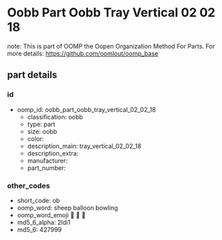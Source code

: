 # Oobb Part Oobb Tray Vertical 02 02 18  

note: This is part of OOMP the Oopen Organization Method For Parts. For more details: https://github.com/oomlout/oomp_base

##  part details





### id
* oomp_id: oobb_part_oobb_tray_vertical_02_02_18
  * classification: oobb
  * type: part
  * size: oobb
  * color: 
  * description_main: tray_vertical_02_02_18
  * description_extra: 
  * manufacturer: 
  * part_number: 

### other_codes
* short_code: ob
* oomp_word: sheep balloon bowling
* oomp_word_emoji :sheep: :balloon: :bowling:
* md5_6_alpha: 2ldi1
* md5_6: 427999